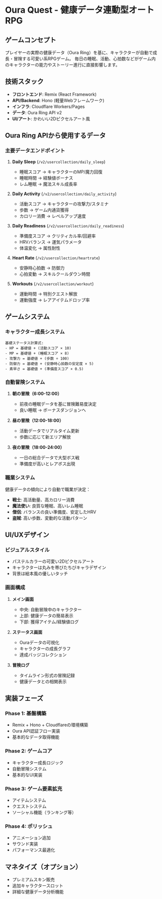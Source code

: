 # Oura Quest - 健康データ連動型オートRPG

## ゲームコンセプト
プレイヤーの実際の健康データ（Oura Ring）を基に、キャラクターが自動で成長・冒険する可愛い系RPGゲーム。
毎日の睡眠、活動、心拍数などがゲーム内のキャラクターの能力やストーリー進行に直接影響します。

## 技術スタック
- **フロントエンド**: Remix (React Framework)
- **API/Backend**: Hono (軽量Webフレームワーク)
- **インフラ**: Cloudflare Workers/Pages
- **データ**: Oura Ring API v2
- **UI/アート**: かわいい2Dピクセルアート風

## Oura Ring APIから使用するデータ

### 主要データエンドポイント
1. **Daily Sleep** (`/v2/usercollection/daily_sleep`)
   - 睡眠スコア → キャラクターのMP/魔力回復
   - 睡眠時間 → 経験値ボーナス
   - レム睡眠 → 魔法スキル成長率

2. **Daily Activity** (`/v2/usercollection/daily_activity`)
   - 活動スコア → キャラクターの攻撃力/スタミナ
   - 歩数 → ゲーム内通貨獲得
   - カロリー消費 → レベルアップ速度

3. **Daily Readiness** (`/v2/usercollection/daily_readiness`)
   - 準備度スコア → クリティカル率/回避率
   - HRVバランス → 運気パラメータ
   - 体温変化 → 属性耐性

4. **Heart Rate** (`/v2/usercollection/heartrate`)
   - 安静時心拍数 → 防御力
   - 心拍変動 → スキルクールダウン時間

5. **Workouts** (`/v2/usercollection/workout`)
   - 運動時間 → 特別クエスト解放
   - 運動強度 → レアアイテムドロップ率

## ゲームシステム

### キャラクター成長システム
```
基礎ステータス計算式:
- HP = 基礎値 + (活動スコア × 10)
- MP = 基礎値 + (睡眠スコア × 8)
- 攻撃力 = 基礎値 + (歩数 ÷ 100)
- 防御力 = 基礎値 + (安静時心拍数の安定度 × 5)
- 素早さ = 基礎値 + (準備度スコア × 0.5)
```

### 自動冒険システム
1. **朝の冒険（6:00-12:00）**
   - 前夜の睡眠データを基に冒険難易度決定
   - 良い睡眠 → ボーナスダンジョンへ

2. **昼の冒険（12:00-18:00）**
   - 活動データでリアルタイム更新
   - 歩数に応じて新エリア解放

3. **夜の冒険（18:00-24:00）**
   - 一日の総合データで大型ボス戦
   - 準備度が高いとレアボス出現

### 職業システム
健康データの傾向により自動で職業が決定：
- **戦士**: 高活動量、高カロリー消費
- **魔法使い**: 良質な睡眠、高いレム睡眠
- **僧侶**: バランスの良い準備度、安定したHRV
- **盗賊**: 高い歩数、変動的な活動パターン

## UI/UXデザイン

### ビジュアルスタイル
- パステルカラーの可愛い2Dピクセルアート
- キャラクターは丸みを帯びたちびキャラデザイン
- 背景は絵本風の優しいタッチ

### 画面構成
1. **メイン画面**
   - 中央: 自動冒険中のキャラクター
   - 上部: 健康データの簡易表示
   - 下部: 獲得アイテム/経験値ログ

2. **ステータス画面**
   - Ouraデータの可視化
   - キャラクターの成長グラフ
   - 達成バッジコレクション

3. **冒険ログ**
   - タイムライン形式の冒険記録
   - 健康データとの相関表示

## 実装フェーズ

### Phase 1: 基盤構築
- Remix + Hono + Cloudflareの環境構築
- Oura API認証フロー実装
- 基本的なデータ取得機能

### Phase 2: ゲームコア
- キャラクター成長ロジック
- 自動冒険システム
- 基本的なUI実装

### Phase 3: ゲーム要素拡充
- アイテムシステム
- クエストシステム
- ソーシャル機能（ランキング等）

### Phase 4: ポリッシュ
- アニメーション追加
- サウンド実装
- パフォーマンス最適化

## マネタイズ（オプション）
- プレミアムスキン販売
- 追加キャラクタースロット
- 詳細な健康データ分析機能
